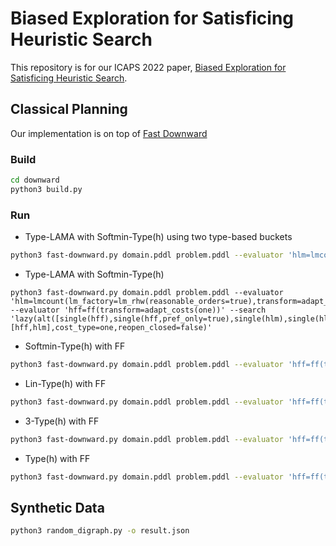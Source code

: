 # Biased Exploration for Satisficing Heuristic Search

This repository is for our ICAPS 2022 paper, [Biased Exploration for Satisficing Heuristic Search](https://tidel.mie.utoronto.ca/pubs/biased-exploration-icaps22.pdf).

## Classical Planning
Our implementation is on top of [Fast Downward](https://www.fast-downward.org/)

### Build
```bash
cd downward
python3 build.py
```

### Run

- Type-LAMA with Softmin-Type(h) using two type-based buckets
```bash
python3 fast-downward.py domain.pddl problem.pddl --evaluator 'hlm=lmcount(lm_factory=lm_rhw(reasonable_orders=true),transform=adapt_costs(one),pref=false)' --evaluator 'hff=ff(transform=adapt_costs(one))' --search 'lazy(alt([single(hff),single(hff,pref_only=true),softmin_type_based([hff,g]),single(hlm),single(hlm,pref_only=true),softmin_type_based([hlm,g])],boost=1000),preferred=[hff,hlm],cost_type=one,reopen_closed=false)'"
```

- Type-LAMA with Softmin-Type(h)
```
python3 fast-downward.py domain.pddl problem.pddl --evaluator 'hlm=lmcount(lm_factory=lm_rhw(reasonable_orders=true),transform=adapt_costs(one),pref=false)' --evaluator 'hff=ff(transform=adapt_costs(one))' --search 'lazy(alt([single(hff),single(hff,pref_only=true),single(hlm),single(hlm,pref_only=true),softmin_type_based([hff,g])],boost=1000),preferred=[hff,hlm],cost_type=one,reopen_closed=false)'
```

- Softmin-Type(h) with FF
```bash
python3 fast-downward.py domain.pddl problem.pddl --evaluator 'hff=ff(transform=adapt_costs(one))' --search 'eager(alt([single(hff), softmin_type_based([hff, g()], ignore_size=true)]), cost_type=one)'
```

- Lin-Type(h) with FF
```bash
python3 fast-downward.py domain.pddl problem.pddl --evaluator 'hff=ff(transform=adapt_costs(one))' --search 'eager(alt([single(hff), linear_weighted_type_based([hff, g()])]), cost_type=one)
```

- 3-Type(h) with FF
```bash
python3 fast-downward.py domain.pddl problem.pddl --evaluator 'hff=ff(transform=adapt_costs(one))' --search 'eager(alt([single(hff), nth_type_based([hff, g()], n=3)]), cost_type=one)'
```

- Type(h) with FF
```bash
python3 fast-downward.py domain.pddl problem.pddl --evaluator 'hff=ff(transform=adapt_costs(one))' --search 'eager(alt([single(hff), softmin_type_based([hff, g()], ignore_size=true, ignore_weights=true)]))'
```

## Synthetic Data


```bash
python3 random_digraph.py -o result.json
```